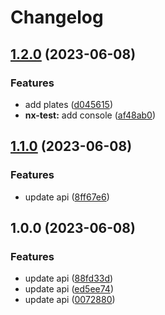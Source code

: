 # Changelog

## [1.2.0](https://github.com/qwersteve07/test-nx/compare/nx-test-v1.1.0...nx-test-v1.2.0) (2023-06-08)


### Features

* add plates ([d045615](https://github.com/qwersteve07/test-nx/commit/d0456151c25e4127c7e6f5b3456ece8b1b493563))
* **nx-test:** add console ([af48ab0](https://github.com/qwersteve07/test-nx/commit/af48ab040cf3002caca6ef7b3a2c325b327f627a))

## [1.1.0](https://github.com/qwersteve07/test-nx/compare/nx-test-v1.0.0...nx-test-v1.1.0) (2023-06-08)


### Features

* update api ([8ff67e6](https://github.com/qwersteve07/test-nx/commit/8ff67e6e5015573b3ce5718f0abdf1c7ab0cdfa1))

## 1.0.0 (2023-06-08)


### Features

* update api ([88fd33d](https://github.com/qwersteve07/test-nx/commit/88fd33dbb1dcc310b3637f58b905b3b51c195214))
* update api ([ed5ee74](https://github.com/qwersteve07/test-nx/commit/ed5ee74d2cdfcc64476afded1e90489af970e9ab))
* update api ([0072880](https://github.com/qwersteve07/test-nx/commit/00728807a799e39986490b3c0018cd6d76f9a19f))
